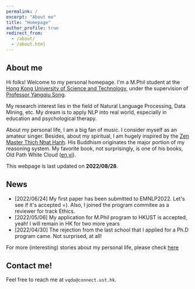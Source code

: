 ```yaml
---
permalink: / 
excerpt: "About me"
title: "Homepage"
author_profile: true 
redirect_from:
  - /about/
  - /about.html
---
```


## About me

Hi folks! Welcome to my personal homepage.
I'm a M.Phil student at the [Hong Kong University of Science and Technology](https://hkust.edu.hk/), under the supervision of [Professor Yangqiu Song](https://www.cse.ust.hk/~yqsong/). 

My research interest lies in the field of Natural Language Processing, Data Mining, etc. My dream is to apply NLP into real world, especially in education and psychological therapy.

About my personal life, I am a big fan of music. I consider myself as an amateur singer. Besides, about my spiritual, I am hugely inspired by the [Zen Master Thich Nhat Hanh](https://plumvillage.org/thich-nhat-hanh/). His Buddhism originates the major portion of my reasoning system. My favorite book, not surprisingly, is one of his books, Old Path White Cloud ([en](https://terebess.hu/zen/mesterek/Thich%20Nhat%20Hanh%20-%20Old%20Path%20White%20Clouds.pdf),[vi](https://thuvienhoasen.org/images/file/3GfDvp1G0QgQAHtP/duong-xua-may-trang.pdf)).

This webpage is last updated on **2022/08/28**.

## News

- [2022/06/24] My first paper has been submitted to EMNLP2022. Let's see if it's accepted =). Also, I joined the program commitee as a reviewer for track Ethics.
- [2022/05/06] My application for M.Phil program to HKUST is accepted, yeah! I will remain in HK for two more years
- [2022/04/30] The rejection from the last school that I applied for a Ph.D program came. Not surprised, at all!

For more (interesting) stories about my personal life, please check [here](https://dovanquyet.github.io/posts/vi/chuyen-hang-ngay)

## Contact me!

Feel free to reach me at `vqdo@connect.ust.hk`. 